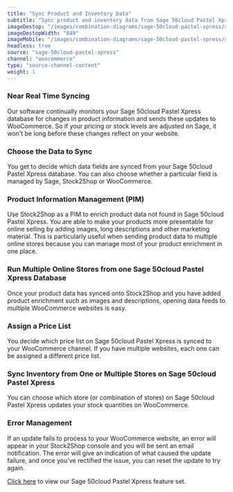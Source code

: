 ```yaml
---
title: "Sync Product and Inventory Data"
subtitle: "Sync product and inventory data from Sage 50cloud Pastel Xpress to WooCommerce."
imageDestop: "/images/combination-diagrams/sage-50cloud-pastel-xpress/sage-50cloud-pastel-xpress-woocommerce-inventory.svg"
imageDestopWidth: "849"
imageMobile: "/images/combination-diagrams/sage-50cloud-pastel-xpress/sage-50cloud-pastel-xpress-woocommerce-inventory.svg"
headless: true
source: "sage-50cloud-pastel-xpress"
channel: "woocommerce"
type: "source-channel-content"
weight: 1
---
```


### Near Real Time Syncing
Our software continually monitors your Sage 50cloud Pastel Xpress database for changes in product information and sends these updates to WooCommerce. So if your pricing or stock levels are adjusted on Sage, it won’t be long before these changes reflect on your website.

### Choose the Data to Sync
You get to decide which data fields are synced from your Sage 50cloud Pastel Xpress database. You can also choose whether a particular field is managed by Sage, Stock2Shop or WooCommerce.

### Product Information Management (PIM)
Use Stock2Shop as a PIM to enrich product data not found in Sage 50cloud Pastel Xpress. You are able to make your products more presentable for online selling by adding images, long descriptions and other marketing material. This is particularly useful when sending product data to multiple online stores because you can manage most of your product enrichment in one place.

### Run Multiple Online Stores from one Sage 50cloud Pastel Xpress Database
Once your product data has synced onto Stock2Shop and you have added product enrichment such as images and descriptions, opening data feeds to multiple WooCommerce websites is easy.

### Assign a Price List
You decide which price list on Sage 50cloud Pastel Xpress is synced to your WooCommerce channel. If you have multiple websites, each one can be assigned a different price list.

### Sync Inventory from One or Multiple Stores on Sage 50cloud Pastel Xpress
You can choose which store (or combination of stores) on Sage 50cloud Pastel Xpress updates your stock quantities on WooCommerce.

### Error Management
If an update fails to process to your WooCommerce website, an error will appear in your Stock2Shop console and you will be sent an email notification. The error will give an indication of what caused the update failure, and once you’ve rectified the issue, you can reset the update to try again.

[Click here](/help/features/sage-50cloud-pastel-xpress/ "Sage 50cloud Pastel Xpress Features") to view our Sage 50cloud Pastel Xpress feature set.